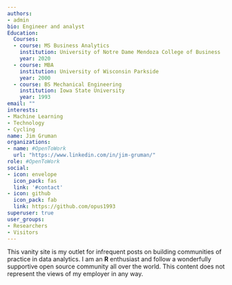 ```yaml
---
authors:
- admin
bio: Engineer and analyst
Education:
  Courses:
  - course: MS Business Analytics
    institution: University of Notre Dame Mendoza College of Business
    year: 2020
  - course: MBA
    institution: University of Wisconsin Parkside
    year: 2000
  - course: BS Mechanical Engineering
    institution: Iowa State University
    year: 1993
email: ""
interests:
- Machine Learning
- Technology
- Cycling
name: Jim Gruman
organizations:
- name: #OpenToWork
  url: "https://www.linkedin.com/in/jim-gruman/"
role: #OpenToWork
social:
- icon: envelope
  icon_pack: fas
  link: '#contact'
- icon: github
  icon_pack: fab
  link: https://github.com/opus1993
superuser: true
user_groups:
- Researchers
- Visitors
---
```


This vanity site is my outlet for infrequent posts on building communities of practice in data analytics. I am an **R** enthusiast and follow a wonderfully supportive open source community all over the world. This content does not represent the views of my employer in any way.







